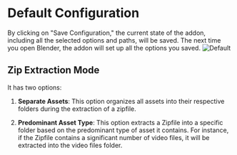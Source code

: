 # Default Configuration

By clicking on "Save Configuration," the current state of the addon, including all the selected options and paths, will be saved. The next time you open Blender, the addon will set up all the options you saved.
![Default](https://github.com/Gauravpatil-8/Real-Time-Asset-Organiser/blob/main/Resource/configuredefaults.png)
## Zip Extraction Mode

It has two options:

1. **Separate Assets**: This option organizes all assets into their respective folders during the extraction of a zipfile.

2. **Predominant Asset Type**: This option extracts a Zipfile into a specific folder based on the predominant type of asset it contains. For instance, if the Zipfile contains a significant number of video files, it will be extracted into the video files folder.

